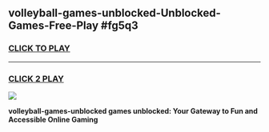 
## volleyball-games-unblocked-Unblocked-Games-Free-Play #fg5q3
<h3>
<a href="https://us.freeplayer.one?title=volleyball-games-unblocked&ref=9M">CLICK TO PLAY</a></h3>
<hr>

<h3>
<a href="https://us.freeplayer.one?title=volleyball-games-unblocked&ref=9M">CLICK 2 PLAY</a>
  
</h3>

<a href="https://us.freeplayer.one?title=volleyball-games-unblocked&ref=9M"><img src="https://clearcache.store/games.png"></a>


**volleyball-games-unblocked games unblocked: Your Gateway to Fun and Accessible Online Gaming**
